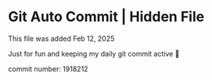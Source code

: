 # Git Auto Commit | Hidden File

This file was added Feb 12, 2025

Just for fun and keeping my daily git commit active 🤪

commit number: 1918212

